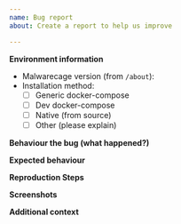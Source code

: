 ```yaml
---
name: Bug report
about: Create a report to help us improve

---
```


**Environment information**
* Malwarecage version (from `/about`):
* Installation method:
  - [ ] Generic docker-compose
  - [ ] Dev docker-compose
  - [ ] Native (from source)
  - [ ] Other (please explain)

**Behaviour the bug (what happened?)**

<!-- What actually happened? -->

**Expected behaviour**

<!-- What did you expect to happen? -->

**Reproduction Steps**

<!-- Please explain how can we reproduce your problem. -->

**Screenshots**

<!-- If applicable, add screenshots to help explain your problem. -->

**Additional context**

<!-- Add any other context about the problem here. -->
